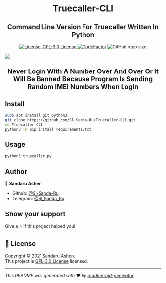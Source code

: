 <h1 align="center">Truecaller-CLI</h1>
<h2 align="center">Command Line Version For Truecaller Written In Python</h2>
<p align="center">
  <a href="https://raw.githubusercontent.com/Sl-Sanda-Ru/Truecaller-CLI/main/LICENSE" target="_blank">
    <img alt="License: GPL-3.0 License" src="https://img.shields.io/github/license/Sl-Sanda-Ru/Truecaller-CLI?color=success" />
  </a>
  <a href="https://www.codefactor.io/repository/github/sl-sanda-ru/truecaller-cli"><img src="https://www.codefactor.io/repository/github/sl-sanda-ru/truecaller-cli/badge" alt="CodeFactor" /></a>
  <img alt="GitHub repo size" src="https://img.shields.io/github/repo-size/Sl-Sanda-Ru/Truecaller-CLI?color=green">
</p>
<img src="https://user-images.githubusercontent.com/68476573/133642083-a5396fdc-69b8-4d3d-99fc-39e1ffe4fef8.jpg"></img>
<h2 align="center"> Never Login With A Number Over And Over Or It Will Be Banned Because Program Is Sending Random IMEI Numbers When Login</h2>

## Install

```sh
sudo apt install git python3
git clone https://github.com/Sl-Sanda-Ru/Truecaller-CLI.git
cd Truecaller-CLI
python3 -m pip install requirements.txt
```

## Usage

```sh
python3 truecaller.py
```

## Author

👤 **Sandaru Ashen**

* Github: [@Sl-Sanda-Ru](https://github.com/Sl-Sanda-Ru)
* Telegram: [@Sl_Sanda_Ru](https://t.me/Sl_Sanda_Ru)


## Show your support

Give a ⭐️ if this project helped you!

## 📝 License

Copyright © 2021 [Sandaru Ashen](https://github.com/Sl-Sanda-Ru).<br />
This project is [GPL-3.0 License](https://raw.githubusercontent.com/Sl-Sanda-Ru/Truecaller-CLI/main/LICENSE) licensed.

***
_This README was generated with ❤️ by [readme-md-generator](https://github.com/kefranabg/readme-md-generator)_
